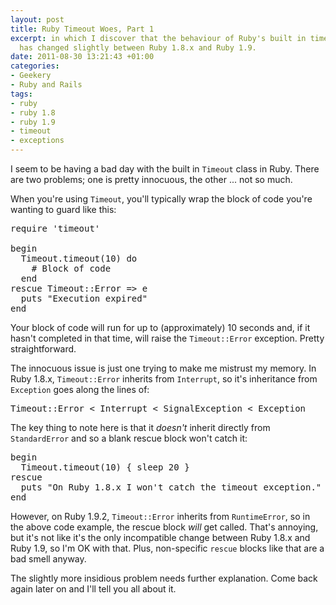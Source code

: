 ```yaml
---
layout: post
title: Ruby Timeout Woes, Part 1
excerpt: in which I discover that the behaviour of Ruby's built in timeout mechanism
  has changed slightly between Ruby 1.8.x and Ruby 1.9.
date: 2011-08-30 13:21:43 +01:00
categories:
- Geekery
- Ruby and Rails
tags:
- ruby
- ruby 1.8
- ruby 1.9
- timeout
- exceptions
---
```

I seem to be having a bad day with the built in `Timeout` class in Ruby. There are two problems; one is pretty innocuous, the other ... not so much.

When you're using `Timeout`, you'll typically wrap the block of code you're wanting to guard like this:

<pre lang="ruby">
require 'timeout'

begin
  Timeout.timeout(10) do
    # Block of code
  end
rescue Timeout::Error => e
  puts "Execution expired"
end
</pre>

Your block of code will run for up to (approximately) 10 seconds and, if it hasn't completed in that time, will raise the `Timeout::Error` exception. Pretty straightforward.

The innocuous issue is just one trying to make me mistrust my memory. In Ruby 1.8.x, `Timeout::Error` inherits from `Interrupt`, so it's inheritance from `Exception` goes along the lines of:

<pre lang="ruby">
Timeout::Error < Interrupt < SignalException < Exception
</pre>

The key thing to note here is that it *doesn't* inherit directly from `StandardError` and so a blank rescue block won't catch it:

<pre lang="ruby">
begin
  Timeout.timeout(10) { sleep 20 }
rescue
  puts "On Ruby 1.8.x I won't catch the timeout exception."
end
</pre>

However, on Ruby 1.9.2, `Timeout::Error` inherits from `RuntimeError`, so in the above code example, the rescue block *will* get called. That's annoying, but it's not like it's the only incompatible change between Ruby 1.8.x and Ruby 1.9, so I'm OK with that. Plus, non-specific `rescue` blocks like that are a bad smell anyway.

The slightly more insidious problem needs further explanation. Come back again later on and I'll tell you all about it.
